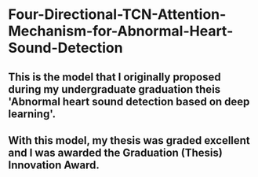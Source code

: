 # Four-Directional-TCN-Attention-Mechanism-for-Abnormal-Heart-Sound-Detection

## This is the model that I originally proposed during my undergraduate graduation theis 'Abnormal heart sound detection based on deep learning'. 

## With this model, my thesis was graded excellent and I was awarded the Graduation (Thesis) Innovation Award.
